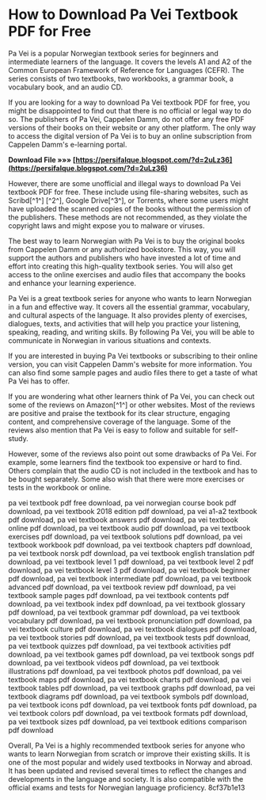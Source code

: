 # How to Download Pa Vei Textbook PDF for Free
  
Pa Vei is a popular Norwegian textbook series for beginners and intermediate learners of the language. It covers the levels A1 and A2 of the Common European Framework of Reference for Languages (CEFR). The series consists of two textbooks, two workbooks, a grammar book, a vocabulary book, and an audio CD.
  
If you are looking for a way to download Pa Vei textbook PDF for free, you might be disappointed to find out that there is no official or legal way to do so. The publishers of Pa Vei, Cappelen Damm, do not offer any free PDF versions of their books on their website or any other platform. The only way to access the digital version of Pa Vei is to buy an online subscription from Cappelen Damm's e-learning portal.
 
**Download File »»» [https://persifalque.blogspot.com/?d=2uLz36](https://persifalque.blogspot.com/?d=2uLz36)**


  
However, there are some unofficial and illegal ways to download Pa Vei textbook PDF for free. These include using file-sharing websites, such as Scribd[^1^] [^2^], Google Drive[^3^], or Torrents, where some users might have uploaded the scanned copies of the books without the permission of the publishers. These methods are not recommended, as they violate the copyright laws and might expose you to malware or viruses.
  
The best way to learn Norwegian with Pa Vei is to buy the original books from Cappelen Damm or any authorized bookstore. This way, you will support the authors and publishers who have invested a lot of time and effort into creating this high-quality textbook series. You will also get access to the online exercises and audio files that accompany the books and enhance your learning experience.
  
Pa Vei is a great textbook series for anyone who wants to learn Norwegian in a fun and effective way. It covers all the essential grammar, vocabulary, and cultural aspects of the language. It also provides plenty of exercises, dialogues, texts, and activities that will help you practice your listening, speaking, reading, and writing skills. By following Pa Vei, you will be able to communicate in Norwegian in various situations and contexts.
  
If you are interested in buying Pa Vei textbooks or subscribing to their online version, you can visit Cappelen Damm's website for more information. You can also find some sample pages and audio files there to get a taste of what Pa Vei has to offer.
  
If you are wondering what other learners think of Pa Vei, you can check out some of the reviews on Amazon[^1^] or other websites. Most of the reviews are positive and praise the textbook for its clear structure, engaging content, and comprehensive coverage of the language. Some of the reviews also mention that Pa Vei is easy to follow and suitable for self-study.
  
However, some of the reviews also point out some drawbacks of Pa Vei. For example, some learners find the textbook too expensive or hard to find. Others complain that the audio CD is not included in the textbook and has to be bought separately. Some also wish that there were more exercises or tests in the workbook or online.
 
pa vei textbook pdf free download,  pa vei norwegian course book pdf download,  pa vei textbook 2018 edition pdf download,  pa vei a1-a2 textbook pdf download,  pa vei textbook answers pdf download,  pa vei textbook online pdf download,  pa vei textbook audio pdf download,  pa vei textbook exercises pdf download,  pa vei textbook solutions pdf download,  pa vei textbook workbook pdf download,  pa vei textbook chapters pdf download,  pa vei textbook norsk pdf download,  pa vei textbook english translation pdf download,  pa vei textbook level 1 pdf download,  pa vei textbook level 2 pdf download,  pa vei textbook level 3 pdf download,  pa vei textbook beginner pdf download,  pa vei textbook intermediate pdf download,  pa vei textbook advanced pdf download,  pa vei textbook review pdf download,  pa vei textbook sample pages pdf download,  pa vei textbook contents pdf download,  pa vei textbook index pdf download,  pa vei textbook glossary pdf download,  pa vei textbook grammar pdf download,  pa vei textbook vocabulary pdf download,  pa vei textbook pronunciation pdf download,  pa vei textbook culture pdf download,  pa vei textbook dialogues pdf download,  pa vei textbook stories pdf download,  pa vei textbook tests pdf download,  pa vei textbook quizzes pdf download,  pa vei textbook activities pdf download,  pa vei textbook games pdf download,  pa vei textbook songs pdf download,  pa vei textbook videos pdf download,  pa vei textbook illustrations pdf download,  pa vei textbook photos pdf download,  pa vei textbook maps pdf download,  pa vei textbook charts pdf download,  pa vei textbook tables pdf download,  pa vei textbook graphs pdf download,  pa vei textbook diagrams pdf download,  pa vei textbook symbols pdf download,  pa vei textbook icons pdf download,  pa vei textbook fonts pdf download,  pa vei textbook colors pdf download,  pa vei textbook formats pdf download,  pa vei textbook sizes pdf download,  pa vei textbook editions comparison pdf download
  
Overall, Pa Vei is a highly recommended textbook series for anyone who wants to learn Norwegian from scratch or improve their existing skills. It is one of the most popular and widely used textbooks in Norway and abroad. It has been updated and revised several times to reflect the changes and developments in the language and society. It is also compatible with the official exams and tests for Norwegian language proficiency.
 8cf37b1e13
 
